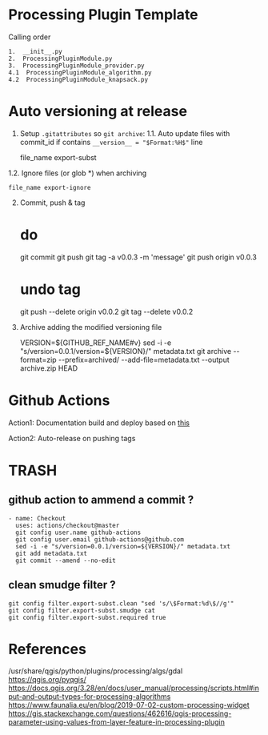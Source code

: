 # Processing Plugin Template

Calling order

    1.  __init__.py
    2.  ProcessingPluginModule.py          
    3.  ProcessingPluginModule_provider.py 
    4.1  ProcessingPluginModule_algorithm.py
    4.2  ProcessingPluginModule_knapsack.py 

# Auto versioning at release

1. Setup `.gitattributes` so `git archive`:
1.1. Auto update files with commit_id if contains `__version__ = "$Format:%H$"` line

    file_name export-subst

1.2. Ignore files (or glob \*) when archiving

    file_name export-ignore

2. Commit, push & tag

    # do
    git commit
    git push
    git tag -a v0.0.3 -m 'message'
    git push origin v0.0.3

    # undo tag
    git push --delete origin v0.0.2
    git tag --delete v0.0.2

3. Archive adding the modified versioning file

    VERSION=${GITHUB_REF_NAME#v}
    sed -i -e "s/version=0.0.1/version=${VERSION}/" metadata.txt
    git archive --format=zip --prefix=archived/ --add-file=metadata.txt --output archive.zip HEAD

# Github Actions
Action1: Documentation build and deploy based on [this](https://github.com/actions/starter-workflows/blob/main/pages/jekyll-gh-pages.yml)  

Action2: Auto-release on pushing tags

# TRASH 
## github action to ammend a commit ?

    - name: Checkout
      uses: actions/checkout@master
      git config user.name github-actions
      git config user.email github-actions@github.com
      sed -i -e "s/version=0.0.1/version=${VERSION}/" metadata.txt
      git add metadata.txt
      git commit --amend --no-edit

## clean smudge filter ?

    git config filter.export-subst.clean "sed 's/\$Format:%d\$//g'"
    git config filter.export-subst.smudge cat
    git config filter.export-subst.required true

# References

/usr/share/qgis/python/plugins/processing/algs/gdal
https://qgis.org/pyqgis/
https://docs.qgis.org/3.28/en/docs/user_manual/processing/scripts.html#input-and-output-types-for-processing-algorithms
https://www.faunalia.eu/en/blog/2019-07-02-custom-processing-widget
https://gis.stackexchange.com/questions/462616/qgis-processing-parameter-using-values-from-layer-feature-in-processing-plugin


